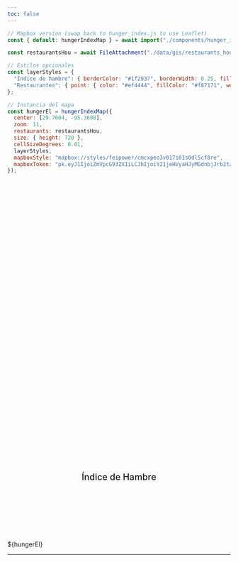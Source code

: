 ```yaml
---
toc: false
---
```


```js
// Mapbox version (swap back to hunger_index.js to use Leaflet)
const { default: hungerIndexMap } = await import("./components/hunger_index_mapbox.js");
```

```js
const restaurantsHou = await FileAttachment("./data/gis/restaurants_houston.geojson").json();
```

```js
// Estilos opcionales
const layerStyles = {
  "Índice de hambre": { borderColor: "#1f2937", borderWidth: 0.25, fillOpacity: 0.55 },
  "Restaurantes": { point: { color: "#ef4444", fillColor: "#f87171", weight: 1, radius: 3, fillOpacity: 0.8 } }
};
```

```js
// Instancia del mapa
const hungerEl = hungerIndexMap({
  center: [29.7604, -95.3698],
  zoom: 11,
  restaurants: restaurantsHou,
  size: { height: 720 },
  cellSizeDegrees: 0.01,
  layerStyles,
  mapboxStyle: "mapbox://styles/feipower/cmcxpeo3v017i01s0dl5cf8re",
  mapboxToken: "pk.eyJ1IjoiZmVpcG93ZXIiLCJhIjoiY21jeHVyaHJyMGdnbjJrb2tzZWlwaXh1dyJ9.gp0JyqMwW4czxwqqZQUOtw"
});
```

<div class="hero">
  <h1>Soft Landing de Pastes Kikos en Houston, TX</h1>
  <h2>Índice de Hambre</h2>
</div>

<div class="grid grid-cols-1">
  <div class="card">
    ${hungerEl}
  </div>
</div>

---
<style>

.hero {
  display: flex;
  flex-direction: column;
  align-items: center;
  font-family: var(--sans-serif);
  margin: 4rem 0 8rem;
  text-wrap: balance;
  text-align: center;
}

.hero h1 {
  margin: 1rem 0;
  padding: 1rem 0;
  max-width: none;
  font-size: 14vw;
  font-weight: 900;
  line-height: 1;
  background: linear-gradient(30deg, var(--theme-foreground-focus), currentColor);
  -webkit-background-clip: text;
  -webkit-text-fill-color: transparent;
  background-clip: text;
}

.hero h2 {
  margin: 0;
  max-width: 34em;
  font-size: 20px;
  font-style: initial;
  font-weight: 500;
  line-height: 1.5;
  color: var(--theme-foreground-muted);
}

@media (min-width: 640px) {
  .hero h1 {
    font-size: 90px;
  }
}

</style>
